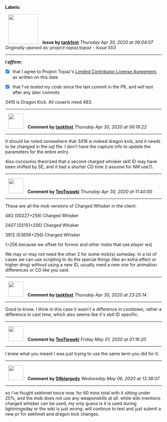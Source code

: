 **Labels:**



<a href="https://github.com/tankfest"><img src="https://avatars1.githubusercontent.com/u/37684138?v=4" width="96" height="96" hspace="10"></img></a> **Issue by [tankfest](https://github.com/tankfest)**
_Thursday Apr 30, 2020 at 06:04:07_
_Originally opened as: project-topaz/topaz - Issue 553_

----

<!-- place 'x' mark between square [] brackets to affirm: -->
**_I affirm:_**
- [x] that I agree to Project Topaz's [Limited Contributor License Agreement](http://project-topaz.com/blob/release/CONTRIBUTOR_AGREEMENT.md), as written on this date
- [x] that I've _tested my code_ since the last commit in the PR, and will test after any later commits

3416 is Dragon Kick.  All couerls need 483.


----
<a href="https://github.com/tankfest"><img src="https://avatars1.githubusercontent.com/u/37684138?v=4" width="48" height="48" hspace="10"></img></a> **Comment by [tankfest](https://github.com/tankfest)**
_Thursday Apr 30, 2020 at 06:16:22_

----

It should be noted somewhere that 3416 is indeed dragon kick, and it needs to be changed in the sql file.  I don't have the capture info to update the parameters for the entire entry.

Also cocosolos theorized that a second charged whisker skill ID may have been shifted by SE, and it had a shorter CD time (i assume for NM use?).


----
<a href="https://github.com/TeoTwawki"><img src="https://avatars0.githubusercontent.com/u/6871475?v=4" width="48" height="48" hspace="10"></img></a> **Comment by [TeoTwawki](https://github.com/TeoTwawki)**
_Thursday Apr 30, 2020 at 11:40:00_

----

These are all the mob versions of Charged Whisker in the client:
483  (00227+256)	Charged Whisker
2407 (02151+256)	Charged Whisker
3912 (03656+256)	Charged Whisker
(+256 because we offset for formor and other mobs that use player ws)
We may or may not need the other 2 for some mob(s) someday. In a lot of cases we can use scripting to do the special things (like an extra effect or higher dmg) without using a new ID, usually need a new one for animation differences or CD  like you said.


----
<a href="https://github.com/tankfest"><img src="https://avatars1.githubusercontent.com/u/37684138?v=4" width="48" height="48" hspace="10"></img></a> **Comment by [tankfest](https://github.com/tankfest)**
_Thursday Apr 30, 2020 at 23:25:14_

----

Good to know.  I think in this case it wasn't a difference in cooldown, rather a difference in cast time, which also seems like it's skill ID specific.


----
<a href="https://github.com/TeoTwawki"><img src="https://avatars0.githubusercontent.com/u/6871475?v=4" width="48" height="48" hspace="10"></img></a> **Comment by [TeoTwawki](https://github.com/TeoTwawki)**
_Friday May 01, 2020 at 01:16:20_

----

I knew what you meant I was just trying to use the same term you did for it.


----
<a href="https://github.com/59blargedy"><img src="https://avatars0.githubusercontent.com/u/52636208?v=4" width="48" height="48" hspace="10"></img></a> **Comment by [59blargedy](https://github.com/59blargedy)**
_Wednesday May 06, 2020 at 13:38:07_

----

so i've fought sekhmet twice now, for 60 mins total with it sitting under 25%, and the mob does not  use any weaponskills at all. while wiki mentions charged whisker can be used, my only guess is it is used during lightningsday or the wiki is just wrong. will continue to test and just submit a new pr for sekhmet and dragon kick changes. 
